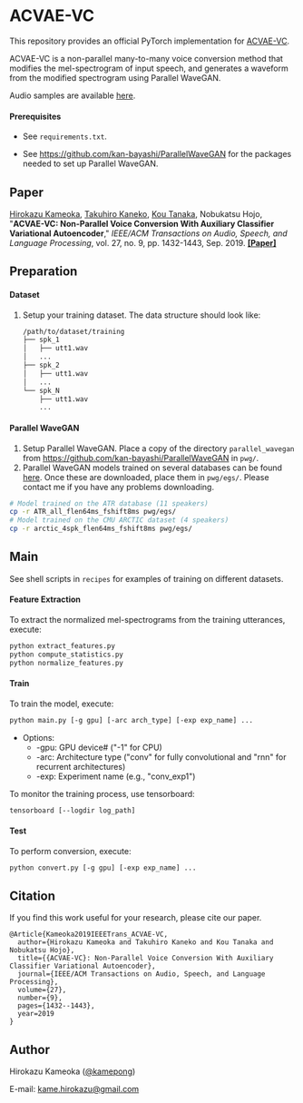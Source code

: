 # ACVAE-VC

This repository provides an official PyTorch implementation for [ACVAE-VC](http://www.kecl.ntt.co.jp/people/kameoka.hirokazu/Demos/acvae-vc2/index.html).

ACVAE-VC is a non-parallel many-to-many voice conversion method that modifies the mel-spectrogram of input speech, and generates a waveform from the modified spectrogram using Parallel WaveGAN.

Audio samples are available [here](http://www.kecl.ntt.co.jp/people/kameoka.hirokazu/Demos/acvae-vc2/index.html).

#### Prerequisites

- See `requirements.txt`.

- See https://github.com/kan-bayashi/ParallelWaveGAN for the packages needed to set up Parallel WaveGAN.

  

## Paper

[Hirokazu Kameoka](http://www.kecl.ntt.co.jp/people/kameoka.hirokazu/index-e.html), [Takuhiro Kaneko](http://www.kecl.ntt.co.jp/people/kaneko.takuhiro/index.html), [Kou Tanaka](http://www.kecl.ntt.co.jp/people/tanaka.ko/index.html), Nobukatsu Hojo, "**ACVAE-VC: Non-Parallel Voice Conversion With Auxiliary Classifier Variational Autoencoder**," *IEEE/ACM Transactions on Audio, Speech, and Language Processing*, vol. 27, no. 9, pp. 1432-1443, Sep. 2019. [**[Paper]**](https://ieeexplore.ieee.org/abstract/document/8718381) 



## Preparation

#### Dataset

1. Setup your training dataset. The data structure should look like:

   ```bash
   /path/to/dataset/training
   ├── spk_1
   │   ├── utt1.wav
   │   ...
   ├── spk_2
   │   ├── utt1.wav
   │   ...
   └── spk_N
       ├── utt1.wav
       ...
   ```

#### Parallel WaveGAN

1. Setup Parallel WaveGAN.  Place a copy of the directory `parallel_wavegan` from https://github.com/kan-bayashi/ParallelWaveGAN in `pwg/`.
2. Parallel WaveGAN models trained on several databases can be found [here](https://app.box.com/folder/127558077224). Once these are downloaded, place them in `pwg/egs/`. Please contact me if you have any problems downloading.

```bash
# Model trained on the ATR database (11 speakers)
cp -r ATR_all_flen64ms_fshift8ms pwg/egs/
# Model trained on the CMU ARCTIC dataset (4 speakers)
cp -r arctic_4spk_flen64ms_fshift8ms pwg/egs/
```



## Main

See shell scripts in `recipes` for examples of training on different datasets.

#### Feature Extraction

To extract the normalized mel-spectrograms from the training utterances, execute:

```bash
python extract_features.py
python compute_statistics.py
python normalize_features.py
```

#### Train

To train the model, execute:

```bash
python main.py [-g gpu] [-arc arch_type] [-exp exp_name] ...
```

- Options:
  - -gpu: GPU device# ("-1" for CPU)
  - -arc: Architecture type ("conv" for fully convolutional and "rnn" for recurrent architectures)
  - -exp: Experiment name (e.g., "conv_exp1")


To monitor the training process, use tensorboard:

```bash
tensorboard [--logdir log_path]
```



#### Test

To perform conversion, execute:

```bash
python convert.py [-g gpu] [-exp exp_name] ...
```



## Citation

If you find this work useful for your research, please cite our paper.

```
@Article{Kameoka2019IEEETrans_ACVAE-VC,
  author={Hirokazu Kameoka and Takuhiro Kaneko and Kou Tanaka and Nobukatsu Hojo},
  title={{ACVAE-VC}: Non-Parallel Voice Conversion With Auxiliary Classifier Variational Autoencoder},
  journal={IEEE/ACM Transactions on Audio, Speech, and Language Processing},
  volume={27},
  number={9},
  pages={1432--1443},
  year=2019
}
```



## Author

Hirokazu Kameoka ([@kamepong](https://github.com/kamepong))

E-mail: kame.hirokazu@gmail.com
